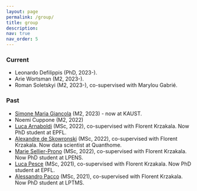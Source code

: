 ```yaml
---
layout: page
permalink: /group/
title: group
description:
nav: true
nav_order: 5
---
```


### Current

- Leonardo Defilippis (PhD, 2023-).
- Arie Wortsman (M2, 2023-).
- Roman Soletskyi (M2, 2023-), co-supervised with Marylou Gabrié.

### Past

- [Simone Maria Giancola](https://simonegiancola09.github.io/) (M2, 2023) - now at KAUST.
- Noemi Cuppone (M2, 2022)
- [Luca Arnaboldi](https://people.epfl.ch/luca.arnaboldi?lang=en) (MSc, 2022), co-supervised with Florent Krzakala. Now PhD student at EPFL.
- [Alexandre de Skowronski](https://www.linkedin.com/in/alexdesko/?originalSubdomain=ch) (MSc, 2022), co-supervised with Florent Krzakala. Now data scientist at Quanthome.
- [Marie Sellier-Prono](https://www.lpens.ens.psl.eu/laboratoire/annuaire/?id=1294) (MSc, 2022), co-supervised with Florent Krzakala. Now PhD student at LPENS.
- [Luca Pesce](https://people.epfl.ch/luca.pesce?lang=en) (MSc, 2021), co-supervised with Florent Krzakala. Now PhD student at EPFL.
- [Alessandro Pacco](https://scholar.google.com/citations?user=H5ozprkAAAAJ&hl=it) (MSc, 2021), co-supervised with Florent Krzakala. Now PhD student at LPTMS.
